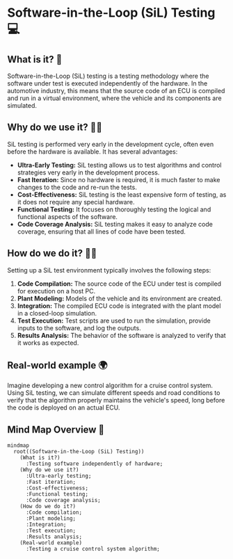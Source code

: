 # Software-in-the-Loop (SiL) Testing 💻

## What is it? 🤔

Software-in-the-Loop (SiL) testing is a testing methodology where the software under test is executed independently of the hardware. In the automotive industry, this means that the source code of an ECU is compiled and run in a virtual environment, where the vehicle and its components are simulated.

## Why do we use it? 🤷‍♂️

SiL testing is performed very early in the development cycle, often even before the hardware is available. It has several advantages:

*   **Ultra-Early Testing:** SiL testing allows us to test algorithms and control strategies very early in the development process.
*   **Fast Iteration:** Since no hardware is required, it is much faster to make changes to the code and re-run the tests.
*   **Cost-Effectiveness:** SiL testing is the least expensive form of testing, as it does not require any special hardware.
*   **Functional Testing:** It focuses on thoroughly testing the logical and functional aspects of the software.
*   **Code Coverage Analysis:** SiL testing makes it easy to analyze code coverage, ensuring that all lines of code have been tested.

## How do we do it? 👨‍💻

Setting up a SiL test environment typically involves the following steps:

1.  **Code Compilation:** The source code of the ECU under test is compiled for execution on a host PC.
2.  **Plant Modeling:** Models of the vehicle and its environment are created.
3.  **Integration:** The compiled ECU code is integrated with the plant model in a closed-loop simulation.
4.  **Test Execution:** Test scripts are used to run the simulation, provide inputs to the software, and log the outputs.
5.  **Results Analysis:** The behavior of the software is analyzed to verify that it works as expected.

## Real-world example 🌍

Imagine developing a new control algorithm for a cruise control system. Using SiL testing, we can simulate different speeds and road conditions to verify that the algorithm properly maintains the vehicle's speed, long before the code is deployed on an actual ECU.

## Mind Map Overview 🧠

```mermaid
mindmap
  root((Software-in-the-Loop (SiL) Testing))
    (What is it?)
      :Testing software independently of hardware;
    (Why do we use it?)
      :Ultra-early testing;
      :Fast iteration;
      :Cost-effectiveness;
      :Functional testing;
      :Code coverage analysis;
    (How do we do it?)
      :Code compilation;
      :Plant modeling;
      :Integration;
      :Test execution;
      :Results analysis;
    (Real-world example)
      :Testing a cruise control system algorithm;
```
